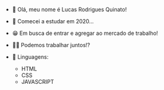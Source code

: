 - 👋 Olá, meu nome é Lucas Rodrigues Quinato!
- 📖 Comecei a estudar em 2020...
- 😁 Em busca de entrar e agregar ao mercado de trabalho!
- 👨‍💻 Podemos trabalhar juntos!?

- 💌 Linguagens:
  - HTML
  - CSS
  - JAVASCRIPT

